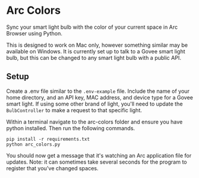 # Arc Colors
Sync your smart light bulb with the color of your current space in Arc Browser using Python.

This is designed to work on Mac only, however something similar may be available on Windows. It is currently set up to talk to a Govee smart light bulb, but this can be changed to any smart light bulb with a public API.

## Setup
Create a .env file similar to the `.env-example` file. Include the name of your home directory, and an API key, MAC address, and device type for a Govee smart light. If using some other brand of light, you'll need to update the `BulbController` to make a request to that specific light.

Within a terminal navigate to the arc-colors folder and ensure you have python installed. Then run the following commands.
```
pip install -r requirements.txt
python arc_colors.py
```
You should now get a message that it's watching an Arc application file for updates. Note: it can sometimes take several seconds for the program to register that you've changed spaces.